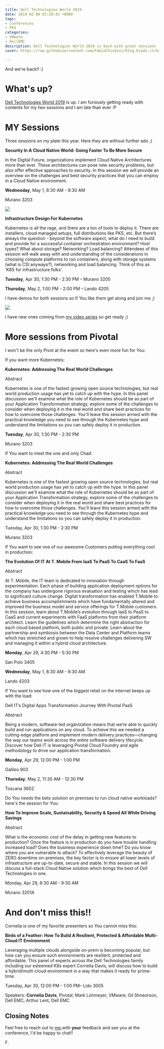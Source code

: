 ```yaml
---
title: Dell Technologies World 2019
date: 2019-02-06 03:29:43 +0000
tags:
- Conferences
- PKS
categories:
- VMware
- DellEMC
description: Dell Technologies World 2019 is back with great sessions
cover: https://raw.githubusercontent.com/FabioChiodini/blog.kiodo.it/master/images/DTW19_socshare.jpg

---
```

And we're back!! :)

# What's up?

[Dell Technologies World 2019](https://delltechnologiesworldonline.com/2019/connect/search.ww#loadSearch-searchPhrase=kubernetes&searchType=session&tc=0&sortBy=&p=&i(10442)=11610) is up. I am furiously getting ready with contents for my two sessions and I am late than ever :P

# MY Sessions

Three sessions on my plate this year. Here they are without further ado ;)

**Security In A Cloud Native World: Going Faster To Be More Secure**

In the Digital Future, organizations implement Cloud Native Architectures more than ever. These architectures can pose new security problems, but also offer effective approaches to security. In this session we will provide an overview on the challenges and best security practices that you can employ in a Cloud Native environment.  

**Wednesday**, May 1, 8:30 AM - 9:30 AM 

Murano 3203

![](/uploads/run-512.png)

**Infrastructure Design For Kubernetes** 

Kubernetes is all the rage, and there are a ton of tools to deploy it. There are installers, cloud managed setups, full distributions like PKS, etc. But there’s always the question - beyond the software aspect, what do I need to build and provide for a successful container orchestration environment? Host types? What about storage? Networking? Load balancing? Attendees of this session will walk away with and understanding of the considerations in choosing compute platforms to run containers, along with storage systems (what is CSI anyways?), networking and load balancing. Think of this as ‘K8S for infrastructure folks’

**Tuesday**, Apr 30, 1:30 PM - 2:30 PM – Murano 3205

**Thursday**, May 2, 1:00 PM - 2:00 PM – Lando 4205

I have demos for both sessions so if You like them get along and join me ;)

![](/uploads/9.png)

I have new ones coming from [my video series](https://www.youtube.com/playlist?list=PLT1zSnR1i6dz9RVMfFUfhk6MtFPCuKuRs) so get ready ;)

# More sessions from Pivotal

I won't be the only Pivot at the event so here's even more fun for You:

If you want more Kubernetes:

**Kubernetes: Addressing The Real World Challenges**

Abstract

Kubernetes is one of the fastest growing open source technologies, but real world production usage has yet to catch up with the hype. In this panel discussion we'll examine what the role of Kubernetes should be as part of your Application Transformation strategy, explore some of the challenges to consider when deploying it in the real world and share best practices for how to overcome those challenges. You'll leave this session armed with the practical knowledge you need to see through the Kubernetes hype and understand the limitations so you can safely deploy it in production.

**Tuesday**, Apr 30, 1:30 PM - 2:30 PM

Murano 3203

If You want to meet the one and only Chad:

**Kubernetes: Addressing The Real World Challenges**

Abstract

Kubernetes is one of the fastest growing open source technologies, but real world production usage has yet to catch up with the hype. In this panel discussion we'll examine what the role of Kubernetes should be as part of your Application Transformation strategy, explore some of the challenges to consider when deploying it in the real world and share best practices for how to overcome those challenges. You'll leave this session armed with the practical knowledge you need to see through the Kubernetes hype and understand the limitations so you can safely deploy it in production.

Tuesday, Apr 30, 1:30 PM - 2:30 PM

Murano 3203

If You want to see one of our awesome Customers putting everything cool in production:

**The Evolution Of IT At T. Mobile From IaaS To PaaS To CaaS To FaaS**

Abstract

At T. Mobile, the IT team is dedicated to innovation through experimentation. Each phase of building application deployment options for the company has undergone rigorous evaluation and testing which has lead to significant culture change. Digital transformation has enabled T.Mobile to achieve business accomplishments which have fundamentally altered and improved the business model and service offerings for T.Mobile customers. In this session, learn about T.Mobile’s evolution through IaaS to PaaS to CaaS and current experiments with FaaS platforms from their platform architect. Learn the guidelines which determine the right abstraction for each cloud based platform, both public and private. Learn about the partnership and symbiosis between the Data Center and Platform teams which has stretched and grown to help resolve challenges delivering SW and managing it within a hybrid cloud architecture.

**Monday**, Apr 29, 4:30 PM - 5:30 PM

San Polo 3405

**Wednesday**, May 1, 8:30 AM - 9:30 AM

Lando 4203

If You want to see how one of the biggest retail on the internet keeps up with the load:

Dell IT’s Digital Apps Transformation Journey With Pivotal PaaS

Abstract

Being a modern, software-led organization means that we’re able to quickly build and run applications on any cloud. To achieve this we needed a cutting-edge platform and implement modern delivery practices—changing the way our teams work across the entire software delivery lifecycle. Discover how Dell IT is leveraging Pivotal Cloud Foundry and agile methodology to drive our application transformation.

**Monday**, Apr 29, 12:00 PM - 1:00 PM

Galileo 903

**Thursday**, May 2, 11:30 AM - 12:30 PM

Toscana 3602

Do You needs the bets solution on premises to run cloud native workloads? here's the session for You:

**How To Improve Scale, Sustainability, Security & Speed All While Driving Savings**

Abstract

What is the economic cost of the delay in getting new features to production? Once the feature is in production do you have trouble handling increased load? Does the business experience down time? Do you know where you are vulnerable to attack? To effectively leverage the beauty of ZERO downtime on-premises, the key factor is to ensure all lower levels of infrastructure are up-to-date, secure and stable. In this session we will discuss a full-stack Cloud Native solution which brings the best of Dell Technologies in one.

Monday, Apr 29, 8:30 AM - 9:30 AM

Murano 3201A

# And don't miss this!!

Cornelia is one of my favorite presenters so You cannot miss this:

**Birds of a Feather: How To Build A Resilient, Protected & Affordable Multi-Cloud IT Environment**

Leveraging multiple clouds alongside on-prem is becoming popular, but how can you ensure such environments are resilient, protected and affordable. This panel of experts across the Dell Technologies family including our esteemed K8s expert Cornelia Davis, will discuss how to build a hybrid/multi-cloud environment in a way that makes it ready for prime-time.

Tuesday, Apr 30, 12:00 PM - 1:00 PM– Lido 3005

Speakers: **Cornelia Davis**, Pivotal; Mark Lohmeyer, VMware; Gil Shneorson, Dell EMC; Arthur Lent, Dell EMC

## Closing Notes

Feel free to reach out to [me ](@FabioChiodini)with **your** feedback and see you at the conference, I'd be happy to chat!!

F.